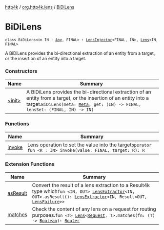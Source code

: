 [http4k](../../index.md) / [org.http4k.lens](../index.md) / [BiDiLens](./index.md)

# BiDiLens

`class BiDiLens<in IN : `[`Any`](https://kotlinlang.org/api/latest/jvm/stdlib/kotlin/-any/index.html)`, FINAL> : `[`LensInjector`](../-lens-injector/index.md)`<FINAL, IN>, `[`Lens`](../-lens/index.md)`<IN, FINAL>`

A BiDiLens provides the bi-directional extraction of an entity from a target, or the insertion of an entity
into a target.

### Constructors

| Name | Summary |
|---|---|
| [&lt;init&gt;](-init-.md) | A BiDiLens provides the bi-directional extraction of an entity from a target, or the insertion of an entity into a target.`BiDiLens(meta: `[`Meta`](../-meta/index.md)`, get: (IN) -> FINAL, lensSet: (FINAL, IN) -> IN)` |

### Functions

| Name | Summary |
|---|---|
| [invoke](invoke.md) | Lens operation to set the value into the target`operator fun <R : IN> invoke(value: FINAL, target: R): R` |

### Extension Functions

| Name | Summary |
|---|---|
| [asResult](../as-result.md) | Convert the result of a lens extraction to a Result4k type which`fun <IN, OUT> `[`LensExtractor`](../-lens-extractor/index.md)`<IN, OUT>.asResult(): `[`LensExtractor`](../-lens-extractor/index.md)`<IN, Result<OUT, `[`LensFailure`](../-lens-failure/index.md)`>>` |
| [matches](../matches.md) | Check the content of any lens on a request for routing purposes.`fun <T> `[`Lens`](../-lens/index.md)`<`[`Request`](../../org.http4k.core/-request/index.md)`, T>.matches(fn: (T) -> `[`Boolean`](https://kotlinlang.org/api/latest/jvm/stdlib/kotlin/-boolean/index.html)`): `[`Router`](../../org.http4k.routing/-router/index.md) |
